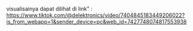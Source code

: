 visualisainya dapat dilihat di link" : https://www.tiktok.com/@delektronics/video/7404845183449206022?is_from_webapp=1&sender_device=pc&web_id=7427748074817553938
